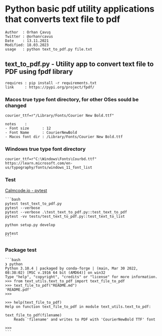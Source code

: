 # Python basic pdf utility applications that converts text file to pdf

    Author  : Orhan Çavuş
    Twitter : @orhanrcavus
    Date    : 13.11.2021
    Modified: 18.03.2023
    usage   : python text_to_pdf.py file.txt

## text_to_pdf.py - Utility app to convert text file to PDF using fpdf library

    requires : pip install -r requirements.txt 
    link     : https://pypi.org/project/fpdf/ 

### Macos true type font directory, for other OSes sould be changed

    courier_ttf=r"/Library/Fonts/Courier New Bold.ttf" 

    notes    :  
    - Font size      : 12  
    - Font Name      : CourierNewBold    
    - Macos font dir : /Library/Fonts/Courier New Bold.ttf  

### Windows true type font directory

    courier_ttf=r"C:\Windows\Fonts\Courbd.ttf"
    https://learn.microsoft.com/en-us/typography/fonts/windows_11_font_list

### Test

[Calmcode.io - pytest](https://calmcode.io/pytest/introduction.html)

    ```bash
    pytest test_text_to_pdf.py
    pytest --verbose
    pytest --verbose .\test_text_to_pdf.py::test_text_to_pdf
    pytest -vv tests/test_text_to_pdf.py::test_text_to_list

    python setup.py develop

    pytest
    ```

### Package test

    ```bash
    ❯ python
    Python 3.10.4 | packaged by conda-forge | (main, Mar 30 2022, 08:38:02) [MSC v.1916 64 bit (AMD64)] on win32
    Type "help", "copyright", "credits" or "license" for more information.
    >>> from text_utils.text_to_pdf import text_file_to_pdf
    >>> text_file_to_pdf("README.md")
    'README.pdf'
    >>>

    >>> help(text_file_to_pdf)
    Help on function text_file_to_pdf in module text_utils.text_to_pdf:

    text_file_to_pdf(filename)
        Reads 'filename' and writes to PDF with 'CourierNewBold TTF' font

    >>>
    ```
